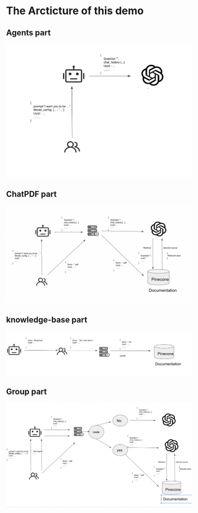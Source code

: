 # The Arcticture of this demo

## Agents part
![agents](https://github.com/xzwDavid/ChatGPT-Next-Web/blob/latest-chatbot/public/agents2.png)
## ChatPDF part
![agents](https://github.com/xzwDavid/ChatGPT-Next-Web/blob/latest-chatbot/public/langchain2.png)
## knowledge-base part
![agents](https://github.com/xzwDavid/ChatGPT-Next-Web/blob/latest-chatbot/public/modification.png)
## Group part
![agents](https://github.com/xzwDavid/ChatGPT-Next-Web/blob/latest-chatbot/public/group2.png)
